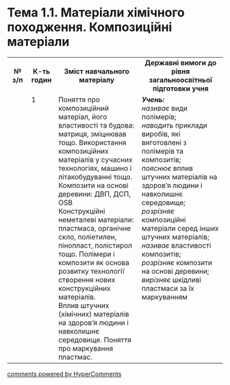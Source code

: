 <div id="hypercomments_widget" class="js-hypercomments-widget invisible"></div>

# Тема 1.1. Матеріали хімічного походження. Композиційні матеріали

<table>
  <tr>
    <td width="10%" align="center"><b>№ з/п</b></td>
    <td width="10%" align="center"><b>К-ть годин</b></td>
    <td width="40%" align="center"><b>Зміст навчального матеріалу</b></td>
    <td width="40%" align="center"><b>Державні вимоги до рівня загальноосвітньої підготовки учня</b></td>
  </tr>
  <tr>
<td width="10%" style="vertical-align:top !important;"></td>
<td width="10%" style="vertical-align:top !important;">1</td>
    <td width="40%" style="vertical-align:top !important;">
Поняття про композиційний матеріал, його властивості та будова: матриця, зміцнював тощо. Використання композиційних матеріалів у сучасних технологіях, машино і літакобудуванні тощо.  Композити на основі деревини: ДВП, ДСП, OSB<br>
Конструкційні неметалеві матеріали: пластмаса, органічне скло, поліетилен, пінопласт, полістирол тощо.   Полімери і композити як основа розвитку технології створення нових конструкційних матеріалів. <br>
Вплив штучних (хімічних) матеріалів на здоров’я людини і навколишнє середовище. Поняття про маркування пластмас. 
</td>
    <td width="40%" style="vertical-align:top !important;">
<i><b>Учень:</b></i><br>
<i>називає</i> види полімерів;<br>
<i>наводить</i> приклади виробів, які виготовлені з полімерів та композитів;<br>
<i>пояснює</i> вплив штучних матеріалів на здоров’я людини і навколишнє середовище;<br>
<i>розрізняє</i> композиційні матеріали серед інших штучних матеріалів;<br>
<i>називає</i> властивості композитів;<br>
<i>розрізняє</i> композити на основі деревини;<br>
<i>вирізняє</i>  шкідливі пластмаси за їх маркуванням 
</td>
  </tr>
  </tr>
</table>

<div class="js-hypercomments-container">
<a href="http://hypercomments.com" class="hc-link" title="comments widget">comments powered by HyperComments</a>
</div>